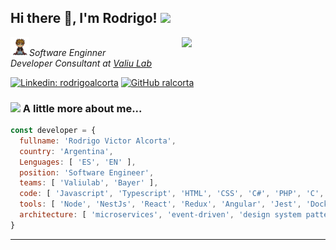 <h2> Hi there 👋, I'm Rodrigo! <img src="https://media.giphy.com/media/mGcNjsfWAjY5AEZNw6/giphy.gif" width="50"></h2>
<img align='right' src="https://media.giphy.com/media/fkZukR450RQ1qnGaq9/giphy.gif" width="230">
<!-- <img align='right' src="https://media.giphy.com/media/5eLDrEaRGHegx2FeF2/giphy.gif" width="230"> -->
<p><img src="https://github.com/ralcorta/ralcorta/blob/main/avatar.png" width="30"><em>Software Enginner </br>Developer Consultant at <a href="https://www.valiulab.com">Valiu Lab</a></em></p>

[![Linkedin: rodrigoalcorta](https://img.shields.io/badge/-rodrigoalcorta-blue?style=flat-square&logo=Linkedin&logoColor=white&link=https://www.linkedin.com/in/rodrigoalcorta/)](https://www.linkedin.com/in/rodrigoalcorta/)
[![GitHub ralcorta](https://img.shields.io/github/followers/ralcorta?label=follow&style=social)](https://github.com/ralcorta)


### <img src="https://media.giphy.com/media/2wh8AaMZ2jtRseDQ3C/giphy.gif" width="50"> A little more about me...  

```js
const developer = {
  fullname: 'Rodrigo Victor Alcorta',
  country: 'Argentina',
  Lenguages: [ 'ES', 'EN' ],
  position: 'Software Engineer',
  teams: [ 'Valiulab', 'Bayer' ],
  code: [ 'Javascript', 'Typescript', 'HTML', 'CSS', 'C#', 'PHP', 'C', 'GO' ],
  tools: [ 'Node', 'NestJs', 'React', 'Redux', 'Angular', 'Jest', 'Docker', 'Git' ],
  architecture: [ 'microservices', 'event-driven', 'design system pattern' ],
}
```

---
